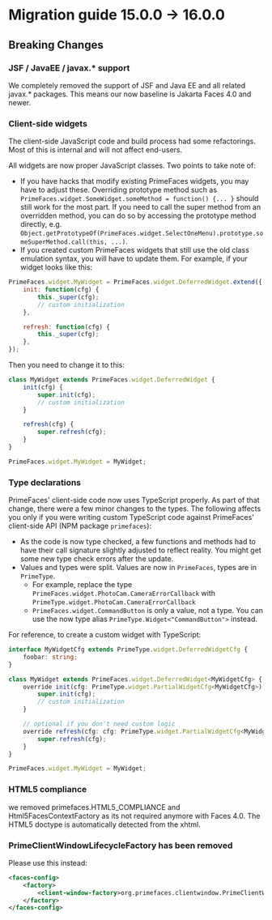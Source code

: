 # Migration guide 15.0.0 -> 16.0.0

## Breaking Changes

### JSF / JavaEE / javax.* support

We completely removed the support of JSF and Java EE and all related javax.* packages.
This means our now baseline is Jakarta Faces 4.0 and newer.

### Client-side widgets

The client-side JavaScript code and build process had some refactorings. Most of this is internal and
will not affect end-users.

All widgets are now proper JavaScript classes. Two points to take note of:

* If you have hacks that modify existing PrimeFaces widgets, you may have to adjust these.
  Overriding prototype method such as `PrimeFaces.widget.SomeWidget.someMethod = function() {... }`
  should still work for the most part. If you need to call the super method from an overridden
  method, you can do so by accessing the prototype method directly, e.g.
  `Object.getPrototypeOf(PrimeFaces.widget.SelectOneMenu).prototype.someSuperMethod.call(this, ...)`.
* If you created custom PrimeFaces widgets that still use the old class emulation syntax,
  you will have to update them. For example, if your widget looks like this:

```js
PrimeFaces.widget.MyWidget = PrimeFaces.widget.DeferredWidget.extend({
    init: function(cfg) {
        this._super(cfg);
        // custom initialization
    },

    refresh: function(cfg) {
        this._super(cfg);
    },
});
```

Then you need to change it to this:

```js
class MyWidget extends PrimeFaces.widget.DeferredWidget {
    init(cfg) {
        super.init(cfg);
        // custom initialization
    }

    refresh(cfg) {
        super.refresh(cfg);
    }
}

PrimeFaces.widget.MyWidget = MyWidget;
```

### Type declarations

PrimeFaces' client-side code now uses TypeScript properly. As part of that change,
there were a few minor changes to the types. The following affects you only if
you were writing custom TypeScript code against PrimeFaces' client-side API
(NPM package `primefaces`):

* As the code is now type checked, a few functions and methods had to have their
  call signature slightly adjusted to reflect reality. You might get some new
  type check errors after the update.
* Values and types were split. Values are now in `PrimeFaces`, types are in
  `PrimeType`. 
  * For example, replace the type `PrimeFaces.widget.PhotoCam.CameraErrorCallback`
    with `PrimeType.widget.PhotoCam.CameraErrorCallback`
  * `PrimeFaces.widget.CommandButton` is only a value, not a type. You can
    use the now type alias `PrimeType.Widget<"CommandButton">` instead.

For reference, to create a custom widget with TypeScript:

```ts
interface MyWidgetCfg extends PrimeType.widget.DeferredWidgetCfg {
    foobar: string;
}

class MyWidget extends PrimeFaces.widget.DeferredWidget<MyWidgetCfg> {
    override init(cfg: PrimeType.widget.PartialWidgetCfg<MyWidgetCfg>): void {
        super.init(cfg);
        // custom initialization
    }

    // optional if you don't need custom logic
    override refresh(cfg: cfg: PrimeType.widget.PartialWidgetCfg<MyWidgetCfg>): void {
        super.refresh(cfg);
    }
}

PrimeFaces.widget.MyWidget = MyWidget;
```

### HTML5 compliance

we removed primefaces.HTML5_COMPLIANCE and Html5FacesContextFactory as its not required anymore with Faces 4.0. The HTML5 doctype is automatically detected from the xhtml.

### PrimeClientWindowLifecycleFactory has been removed

Please use this instead:

```xml
<faces-config>
    <factory>
        <client-window-factory>org.primefaces.clientwindow.PrimeClientWindowFactory</client-window-factory>
    </factory>
</faces-config>
```
